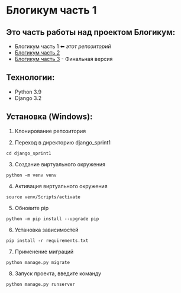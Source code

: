 # Блогикум часть 1

## Это часть работы над проектом Блогикум:

- Блогикум часть 1 ⬅ *этот репозиторий*
- [Блогикум часть 2](https://github.com/Dmitriy-boytsev/django_sprint3)
- [Блогикум часть 3](https://github.com/Dmitriy-boytsev/django_sprint4) - Финальная версия

## Технологии:

- Python 3.9
- Django 3.2

## Установка (Windows):

1. Клонирование репозитория

2. Переход в директорию django_sprint1

```
cd django_sprint1
```

3. Создание виртуального окружения

```
python -m venv venv
```

4. Активация виртуального окружения

```
source venv/Scripts/activate
```

5. Обновите pip

```
python -m pip install --upgrade pip
```

6. Установка зависимостей

```
pip install -r requirements.txt
```

7. Применение миграций

```
python manage.py migrate
```

8. Запуск проекта, введите команду

```
python manage.py runserver
```